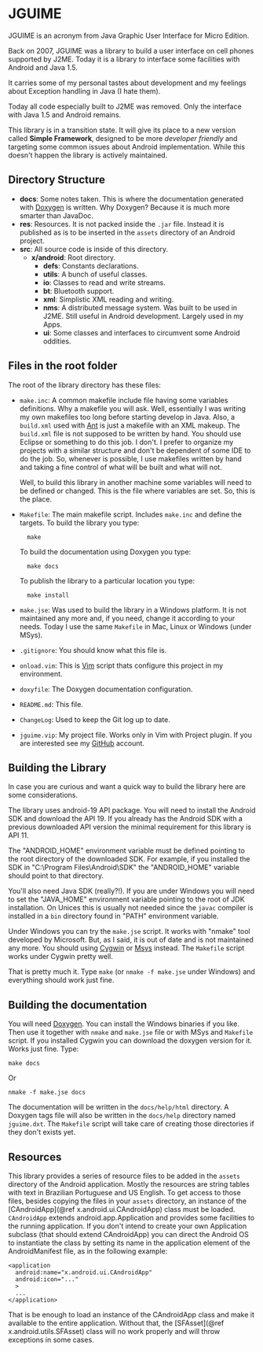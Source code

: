 JGUIME
======

JGUIME is an acronym from Java Graphic User Interface for Micro Edition.

Back on 2007, JGUIME was a library to build a user interface on cell phones
supported by J2ME. Today it is a library to interface some facilities with
Android and Java 1.5.

It carries some of my personal tastes about development and my feelings about
Exception handling in Java (I hate them).

Today all code especially built to J2ME was removed. Only the interface with
Java 1.5 and Android remains.

This library is in a transition state. It will give its place to a new version
called **Simple Framework**, designed to be more *developer friendly* and
targeting some common issues about Android implementation. While this doesn't
happen the library is actively maintained.

Directory Structure
-------------------

+ **docs**: Some notes taken. This is where the documentation generated with
[Doxygen](http://www.doxygen.org) is written. Why Doxygen? Because it is much
more smarter than JavaDoc.
+ **res**: Resources. It is not packed inside the `.jar` file. Instead it is
published as is to be inserted in the `assets` directory of an Android
project.
+ **src**: All source code is inside of this directory.
  + **x/android**: Root directory.
    + **defs**: Constants declarations.
    + **utils**: A bunch of useful classes.
    + **io**: Classes to read and write streams.
    + **bt**: Bluetooth support.
    + **xml**: Simplistic XML reading and writing.
    + **nms**: A distributed message system. Was built to be used in J2ME.
        Still useful in Android development. Largely used in my Apps.
    + **ui**: Some classes and interfaces to circumvent some Android oddities.

Files in the root folder
------------------------

The root of the library directory has these files:

+ `make.inc`: A common makefile include file having some variables
    definitions. Why a makefile you will ask. Well, essentially I was writing
    my own makefiles too long before starting develop in Java. Also, a
    `build.xml` used with [Ant](http://ant.apache.org) is just a makefile with
    an XML makeup. The `build.xml` file is not supposed to be written by hand.
    You should use Eclipse or something to do this job. I don't. I prefer to
    organize my projects with a similar structure and don't be dependent of
    some IDE to do the job. So, whenever is possible, I use makefiles written
    by hand and taking a fine control of what will be built and what will not.

    Well, to build this library in another machine some variables will need to
    be defined or changed. This is the file where variables are set. So, this
    is the place.
+ `Makefile`: The main makefile script. Includes `make.inc` and define the
    targets. To build the library you type:

        make

    To build the documentation using Doxygen you type:

        make docs

    To publish the library to a particular location you type:

        make install

+ `make.jse`: Was used to build the library in a Windows platform. It is not
    maintained any more and, if you need, change it according to your needs.
    Today I use the same `Makefile` in Mac, Linux or Windows (under MSys).
+ `.gitignore`: You should know what this file is.
+ `onload.vim`: This is [Vim](http://www.vim.org) script thats configure this
    project in my environment.
+ `doxyfile`: The Doxygen documentation configuration.
+ `README.md`: This file.
+ `ChangeLog`: Used to keep the Git log up to date.
+ `jguime.vip`: My project file. Works only in Vim with Project plugin. If you
    are interested see my [GitHub](https://github.com/aantonello/project_vim)
    account.

Building the Library
--------------------

In case you are curious and want a quick way to build the library here are
some considerations.

The library uses android-19 API package. You will need to install the Android
SDK and download the API 19. If you already has the Android SDK with a
previous downloaded API version the minimal requirement for this library is
API 11.

The "ANDROID_HOME" environment variable must be defined pointing to the root
directory of the downloaded SDK. For example, if you installed the SDK in
"C:\Program Files\Android\SDK" the "ANDROID_HOME" variable should point to
that directory.

You'll also need Java SDK (really?!). If you are under Windows you will need
to set the "JAVA_HOME" environment variable pointing to the root of JDK
installation. On Unices this is usually not needed since the `javac` compiler
is installed in a `bin` directory found in "PATH" environment variable.

Under Windows you can try the `make.jse` script. It works with "nmake" tool
developed by Microsoft. But, as I said, it is out of date and is not
maintained any more. You should using [Cygwin](https://www.cygwin.com) or
[Msys](http://www.mingw.org) instead. The `Makefile` script works under
Cygwin pretty well.

That is pretty much it. Type `make` (or `nmake -f make.jse` under Windows)
and everything should work just fine.

Building the documentation
--------------------------

You will need [Doxygen](http://www.doxygen.org). You can install the Windows
binaries if you like. Then use it together with `nmake` and `make.jse` file or
with MSys and `Makefile` script. If you installed Cygwin you can download the
doxygen version for it. Works just fine. Type:

    make docs

Or

    nmake -f make.jse docs

The documentation will be written in the `docs/help/html` directory. A Doxygen
tags file will also be written in the `docs/help` directory named
`jguime.dxt`. The `Makefile` script will take care of creating those
directories if they don't exists yet.

Resources
---------

This library provides a series of resource files to be added in the `assets`
directory of the Android application. Mostly the resources are string tables
with text in Brazilian Portuguese and US English. To get access to those
files, besides copying the files in your `assets` directory, an instance of
the [CAndroidApp](@ref x.android.ui.CAndroidApp) class must be loaded.
`CAndroidApp` extends android.app.Application and provides some facilities to
the running application. If you don't intend to create your own Application
subclass (that should extend CAndroidApp) you can direct the Android OS to
instantiate the class by setting its name in the application element of the
AndroidManifest file, as in the following example:

    <application
      android:name="x.android.ui.CAndroidApp"
      android:icon="..."
      >
      ...
    </application>

That is be enough to load an instance of the CAndroidApp class and make it
available to the entire application. Without that, the
[SFAsset](@ref x.android.utils.SFAsset) class will no work properly and will
throw exceptions in some cases.

